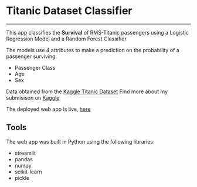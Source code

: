 # Titanic Dataset Classifier

------

This app classifies the **Survival** of RMS-Titanic passengers using a Logistic Regression Model and a Random Forest Classifier

The models use 4 attributes to make a prediction on the probability of a passenger surviving.

- Passenger Class
- Age
- Sex

Data obtained from the [Kaggle Titanic Dataset](https://www.kaggle.com/c/titanic/data)
Find more about my submisison on [Kaggle](https://www.kaggle.com/timilehinogunme) 

The deployed web app is live, [here](https://share.streamlit.io/timmyy3000/titanic-dataset-classifier/main/app.py)

## Tools

The web app was built in Python using the following libraries:
* streamlit
* pandas
* numpy
* scikit-learn
* pickle

